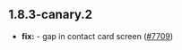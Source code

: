 ## 1.8.3-canary.2

* **fix:**  - gap in contact card screen ([#7709](https://github.com/AzzappApp/azzapp/pull/7709))